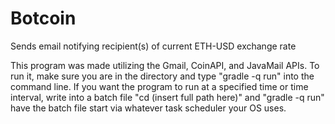 # Botcoin
Sends email notifying recipient(s) of current ETH-USD exchange rate

This program was made utilizing the Gmail, CoinAPI, and JavaMail APIs. 
To run it, make sure you are in the directory and type "gradle -q run" into the command line.
If you want the program to run at a specified time or time interval, write into a batch file "cd (insert full path here)" and 
"gradle -q run" have the batch file start via whatever task scheduler your OS uses.
